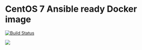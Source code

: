 # CentOS 7 Ansible ready Docker image

[![Build Status](https://travis-ci.org/ansible-docker-images/centos7.svg?branch=master)](https://travis-ci.org/ansible-docker-images/centos7)

[![](https://images.microbadger.com/badges/image/ernestasposkus/centos7.svg)](http://microbadger.com/images/ernestasposkus/centos7 "Get your own image badge on microbadger.com")
